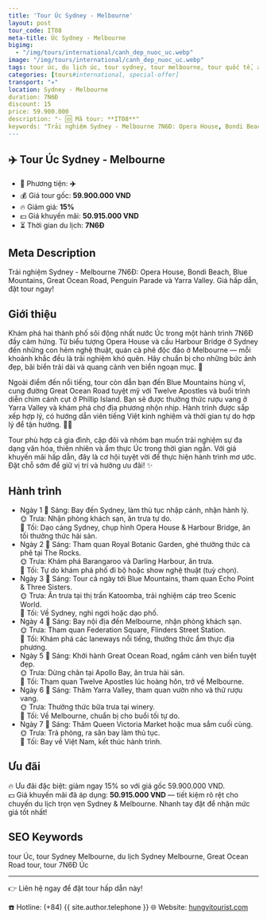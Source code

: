 ```yaml
---
title: 'Tour Úc Sydney - Melbourne'
layout: post
tour_code: IT08
meta-title: Úc Sydney - Melbourne
bigimg:
  - "/img/tours/international/canh_dep_nuoc_uc.webp"
image: "/img/tours/international/canh_dep_nuoc_uc.webp"
tags: tour úc, du lịch úc, tour sydney, tour melbourne, tour quốc tế, australia tour
categories: [tours#international, special-offer]
transport: "✈️"
location: Sydney - Melbourne
duration: 7N6Đ
discount: 15
price: 59.900.000
description: "- 🆔 Mã tour: **IT08**"
keywords: "Trải nghiệm Sydney - Melbourne 7N6Đ: Opera House, Bondi Beach, Blue Mountains, Great Ocean Road, Penguin Parade và Yarra Valley. Giá hấp dẫn, đặt tour ngay!"
---
```


## ✈️ Tour Úc Sydney - Melbourne

- 🚗 Phương tiện: **✈️**
- 💰 Giá tour gốc: **59.900.000 VND**
- 🔥 Giảm giá: **15%**
- 💵 Giá khuyến mãi: **50.915.000 VND**
- ⏳ Thời gian du lịch: **7N6Đ**

## Meta Description
Trải nghiệm Sydney - Melbourne 7N6Đ: Opera House, Bondi Beach, Blue Mountains, Great Ocean Road, Penguin Parade và Yarra Valley. Giá hấp dẫn, đặt tour ngay!

## Giới thiệu
Khám phá hai thành phố sôi động nhất nước Úc trong một hành trình 7N6Đ đầy cảm hứng. Từ biểu tượng Opera House và cầu Harbour Bridge ở Sydney đến những con hẻm nghệ thuật, quán cà phê độc đáo ở Melbourne — mỗi khoảnh khắc đều là trải nghiệm khó quên. Hãy chuẩn bị cho những bức ảnh đẹp, bãi biển trải dài và quang cảnh ven biển ngoạn mục. 📸

Ngoài điểm đến nổi tiếng, tour còn dẫn bạn đến Blue Mountains hùng vĩ, cung đường Great Ocean Road tuyệt mỹ với Twelve Apostles và buổi trình diễn chim cánh cụt ở Phillip Island. Bạn sẽ được thưởng thức rượu vang ở Yarra Valley và khám phá chợ địa phương nhộn nhịp. Hành trình được sắp xếp hợp lý, có hướng dẫn viên tiếng Việt kinh nghiệm và thời gian tự do hợp lý để tận hưởng. 🍷🌊

Tour phù hợp cả gia đình, cặp đôi và nhóm bạn muốn trải nghiệm sự đa dạng văn hóa, thiên nhiên và ẩm thực Úc trong thời gian ngắn. Với giá khuyến mãi hấp dẫn, đây là cơ hội tuyệt vời để thực hiện hành trình mơ ước. Đặt chỗ sớm để giữ vị trí và hưởng ưu đãi! ✨

## Hành trình
- Ngày 1
  🌅 Sáng: Bay đến Sydney, làm thủ tục nhập cảnh, nhận hành lý.  
  🌞 Trưa: Nhận phòng khách sạn, ăn trưa tự do.  
  🌙 Tối: Dạo cảng Sydney, chụp hình Opera House & Harbour Bridge, ăn tối thưởng thức hải sản.
- Ngày 2
  🌅 Sáng: Tham quan Royal Botanic Garden, ghé thưởng thức cà phê tại The Rocks.  
  🌞 Trưa: Khám phá Barangaroo và Darling Harbour, ăn trưa.  
  🌙 Tối: Tự do khám phá phố đi bộ hoặc show nghệ thuật (tuỳ chọn).
- Ngày 3
  🌅 Sáng: Tour cả ngày tới Blue Mountains, tham quan Echo Point & Three Sisters.  
  🌞 Trưa: Ăn trưa tại thị trấn Katoomba, trải nghiệm cáp treo Scenic World.  
  🌙 Tối: Về Sydney, nghỉ ngơi hoặc dạo phố.
- Ngày 4
  🌅 Sáng: Bay nội địa đến Melbourne, nhận phòng khách sạn.  
  🌞 Trưa: Tham quan Federation Square, Flinders Street Station.  
  🌙 Tối: Khám phá các laneways nổi tiếng, thưởng thức ẩm thực địa phương.
- Ngày 5
  🌅 Sáng: Khởi hành Great Ocean Road, ngắm cảnh ven biển tuyệt đẹp.  
  🌞 Trưa: Dừng chân tại Apollo Bay, ăn trưa hải sản.  
  🌙 Tối: Tham quan Twelve Apostles lúc hoàng hôn, trở về Melbourne.
- Ngày 6
  🌅 Sáng: Thăm Yarra Valley, tham quan vườn nho và thử rượu vang.  
  🌞 Trưa: Thưởng thức bữa trưa tại winery.  
  🌙 Tối: Về Melbourne, chuẩn bị cho buổi tối tự do.
- Ngày 7
  🌅 Sáng: Thăm Queen Victoria Market hoặc mua sắm cuối cùng.  
  🌞 Trưa: Trả phòng, ra sân bay làm thủ tục.  
  🌙 Tối: Bay về Việt Nam, kết thúc hành trình.

## Ưu đãi
🔥 Ưu đãi đặc biệt: giảm ngay 15% so với giá gốc 59.900.000 VND.  
💵 Giá khuyến mãi đã áp dụng: **50.915.000 VND** — tiết kiệm rõ rệt cho chuyến du lịch trọn vẹn Sydney & Melbourne. Nhanh tay đặt để nhận mức giá tốt nhất!

## SEO Keywords
tour Úc, tour Sydney Melbourne, du lịch Sydney Melbourne, Great Ocean Road tour, tour 7N6Đ Úc

---

👉 Liên hệ ngay để đặt tour hấp dẫn này!

☎️ Hotline: (+84) {{ site.author.telephone }}
🌐 Website: [hungvitourist.com](https://hungvitourist.com)

